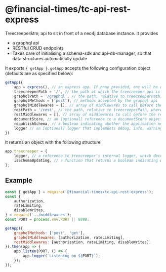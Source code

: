 # @financial-times/tc-api-rest-express

Treecreeper&tm; api to sit in front of a neo4j database instance. It provides

-   a graphql api
-   RESTful CRUD endpoints
-   Takes care of initialising a schema-sdk and api-db-manager, so that data structures automatically update

It exports `{ getApp }`. `getApp` accepts the following configuration object (defaults are as specified below):

```js
getApp({
	app = express(), // an express app. If none provided, one will be created
	treecreeperPath = '/', // the path at which the treecreeper api is served
	graphqlPath = '/graphql', // the path, relative to treecreeperPath, where the graphql api is served
	graphqlMethods = ['post'], // methods accepted by the graphql api
	graphqlMiddlewares = [], // array of middlewares to call before the graphql handler executes
	restPath = '/rest', // the path, relative to treecreeperPath, where the REST api is served
	restMiddlewares = [], // array of middlewares to call before the relevant REST handler executes
	documentStore, // an [optional] reference to a documentStore object, used to store large properties outside the neo4j instance
	republishSchema, // a boolean indicating whether the application needs to republish the schema to somewhere once it has updated the graphqlApi
	logger // an [optional] logger that implements debug, info, warning and error methods
})
```

It returns an object with the following structure

```js
app.treecreeper = {
	logger, // a reference to treecreeper's internal logger, which decorates each log with useful application/request metadata
	isSchemaUpdating, // a function that returns a boolean indicating whether the application is successfully keeping the schema that defines its data types up to date
};
```

## Example

```js
const { getApp } = require('@financial-times/tc-api-rest-express');
const {
	authorization,
	rateLimiting,
	disableWrites,
} = require('../middlewares');
const PORT = process.env.PORT || 8888;

getApp({
	graphqlMethods: ['post', 'get'],
	graphqlMiddlewares: [authorization, rateLimiting],
	restMiddlewares: [authorization, rateLimiting, disableWrites],
}).then(app => {
	app.listen(PORT, () => {
		app.logger(`Listening on ${PORT}`);
	});
});
```
